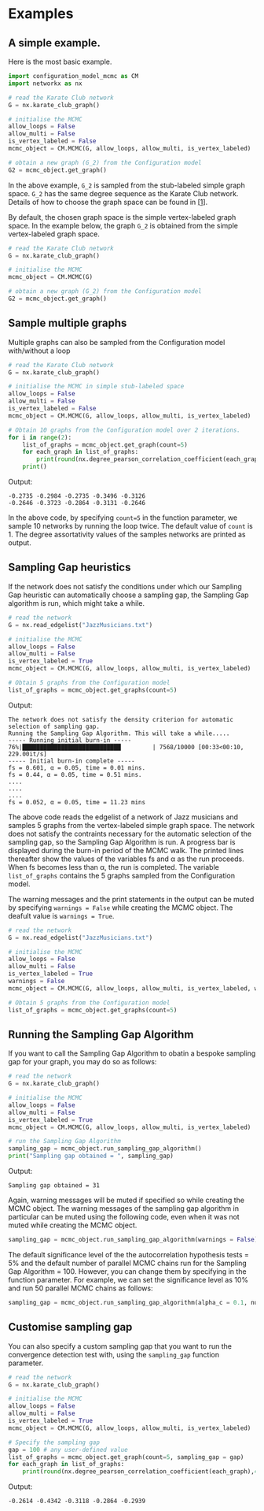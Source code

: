 # Examples

## A simple example.

Here is the most basic example.

```python
import configuration_model_mcmc as CM
import networkx as nx

# read the Karate Club network
G = nx.karate_club_graph()

# initialise the MCMC
allow_loops = False
allow_multi = False
is_vertex_labeled = False
mcmc_object = CM.MCMC(G, allow_loops, allow_multi, is_vertex_labeled)

# obtain a new graph (G_2) from the Configuration model
G2 = mcmc_object.get_graph()
```

In the above example, `G_2` is sampled from the stub-labeled simple graph space. `G_2` has the same degree sequence as the Karate Club network. Details of how to choose the graph space can be found in [[1]](https://epubs.siam.org/doi/pdf/10.1137/16M1087175).

By default, the chosen graph space is the simple vertex-labeled graph space. In the example below, the graph `G_2` is obtained from the simple vertex-labeled graph space.

```python
# read the Karate Club network
G = nx.karate_club_graph()

# initialise the MCMC
mcmc_object = CM.MCMC(G)

# obtain a new graph (G_2) from the Configuration model
G2 = mcmc_object.get_graph()
```


## Sample multiple graphs

Multiple graphs can also be sampled from the Configuration model with/without a loop

```python
# read the Karate Club network
G = nx.karate_club_graph()

# initialise the MCMC in simple stub-labeled space
allow_loops = False
allow_multi = False
is_vertex_labeled = False
mcmc_object = CM.MCMC(G, allow_loops, allow_multi, is_vertex_labeled)

# Obtain 10 graphs from the Configuration model over 2 iterations.
for i in range(2):
    list_of_graphs = mcmc_object.get_graph(count=5)
    for each_graph in list_of_graphs:
        print(round(nx.degree_pearson_correlation_coefficient(each_graph),4), end = " ")
    print()
```
Output:
```
-0.2735 -0.2984 -0.2735 -0.3496 -0.3126
-0.2646 -0.3723 -0.2864 -0.3131 -0.2646
```

In the above code, by specifying ```count=5``` in the function parameter, we sample 10 networks by running the loop twice. The default value of ```count``` is 1. The degree assortativity values of the samples networks are printed as output.

## Sampling Gap heuristics

If the network does not satisfy the conditions under which our Sampling Gap heuristic can automatically choose a sampling gap, the Sampling Gap algorithm is run, which might take a while.

```python
# read the network
G = nx.read_edgelist("JazzMusicians.txt")

# initialise the MCMC
allow_loops = False
allow_multi = False
is_vertex_labeled = True
mcmc_object = CM.MCMC(G, allow_loops, allow_multi, is_vertex_labeled)

# Obtain 5 graphs from the Configuration model
list_of_graphs = mcmc_object.get_graphs(count=5)
```

Output:
~~~
The network does not satisfy the density criterion for automatic selection of sampling gap.
Running the Sampling Gap Algorithm. This will take a while.....
----- Running initial burn-in -----
76%|████████████████████████████         | 7568/10000 [00:33<00:10, 229.00it/s]
----- Initial burn-in complete -----
fs = 0.601, α = 0.05, time = 0.01 mins.
fs = 0.44, α = 0.05, time = 0.51 mins.
....
....
....
fs = 0.052, α = 0.05, time = 11.23 mins
~~~

The above code reads the edgelist of a network of Jazz musicians and samples 5 graphs from the vertex-labeled simple graph space. The network does not satisfy the contraints necessary for the automatic selection of the sampling gap, so the Sampling Gap Algorithm is run. A progress bar is displayed during the burn-in period of the MCMC walk. The printed lines thereafter show the values of the variables fs and α as the run proceeds. When fs becomes less than α, the run is completed. The variable `list_of_graphs` contains the 5 graphs sampled from the Configuration model.

The warning messages and the print statements in the output can be muted by specifying ```warnings = False``` while creating the MCMC object. The deafult value is ```warnings = True```.

```python
# read the network
G = nx.read_edgelist("JazzMusicians.txt")

# initialise the MCMC
allow_loops = False
allow_multi = False
is_vertex_labeled = True
warnings = False
mcmc_object = CM.MCMC(G, allow_loops, allow_multi, is_vertex_labeled, warnings)

# Obtain 5 graphs from the Configuration model
list_of_graphs = mcmc_object.get_graphs(count=5)
```

## Running the Sampling Gap Algorithm

If you want to call the Sampling Gap Algorithm to obatin a bespoke sampling gap for your graph, you may do so as follows:

```python
# read the network
G = nx.karate_club_graph()

# initialise the MCMC
allow_loops = False
allow_multi = False
is_vertex_labeled = True
mcmc_object = CM.MCMC(G, allow_loops, allow_multi, is_vertex_labeled)

# run the Sampling Gap Algorithm
sampling_gap = mcmc_object.run_sampling_gap_algorithm()
print("Sampling gap obtained = ", sampling_gap)
```

Output:
~~~
Sampling gap obtained = 31
~~~

Again, warning messages will be muted if specified so while creating the MCMC object. The warning messages of the sampling gap algorithm in particular can be muted using the following code, even when it was not muted while creating the MCMC object.
```python
sampling_gap = mcmc_object.run_sampling_gap_algorithm(warnings = False)
```

The default significance level of the the autocorrelation hypothesis tests = 5% and the default number of parallel MCMC chains run for the Sampling Gap Algorithm = 100. However, you can change them by specifying in the function parameter. For example, we can set the significance level as 10% and run 50 parallel MCMC chains as follows:

```python
sampling_gap = mcmc_object.run_sampling_gap_algorithm(alpha_c = 0.1, numchains = 50)
```


## Customise sampling gap

You can also specify a custom sampling gap that you want to run the convergence detection test with, using the ```sampling_gap``` function parameter.

```python
# read the network
G = nx.karate_club_graph()

# initialise the MCMC
allow_loops = False
allow_multi = False
is_vertex_labeled = True
mcmc_object = CM.MCMC(G, allow_loops, allow_multi, is_vertex_labeled)

# Specify the sampling gap 
gap = 100 # any user-defined value
list_of_graphs = mcmc_object.get_graph(count=5, sampling_gap = gap)
for each_graph in list_of_graphs:
    print(round(nx.degree_pearson_correlation_coefficient(each_graph),4), end = " ")
```
Output:
```
-0.2614 -0.4342 -0.3118 -0.2864 -0.2939
```